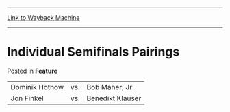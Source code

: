 
---
[Link to Wayback Machine](https://web.archive.org/web/20171031050539/https://magic.wizards.com/en/articles/archive/feature/individual-semifinals-pairings-2000-01-01)

[_metadata_:wayback_url]:- "https://magic.wizards.com/en/articles/archive/feature/individual-semifinals-pairings-2000-01-01"
[_metadata_:wayback_raw_url]:- "https://web.archive.org/web/20171031050539id_/https://magic.wizards.com/en/articles/archive/feature/individual-semifinals-pairings-2000-01-01"
[_metadata_:wayback_capture_timestamp]:- "2017-10-31 05:05:39+00:00"
[_metadata_:description]:- "Dominik Hothow vs. Bob Maher, Jr.   Jon Finkel vs. Benedikt Klauser"
[_metadata_:generator]:- "Drupal 7 (http://drupal.org)"
[_metadata_:publish_date]:- "2000-01-01"
---


Individual Semifinals Pairings
==============================



 Posted in **Feature**














|  |  |  |
| --- | --- | --- |
| Dominik Hothow | vs. | Bob Maher, Jr. |
| Jon Finkel | vs. | Benedikt Klauser |







